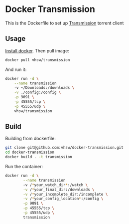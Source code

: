 # Docker Transmission

This is the Dockerfile to set up [Transmission](https://www.transmissionbt.com/) torrent client

## Usage

[Install docker](https://docs.docker.com/install/). Then pull image:

```bash
docker pull vhsw/transmission
```

And run it:

```bash
docker run -d \
    --name transmission
    -v ~/Downloads:/downloads \
    -v ./config:/config \
    -p 9091 \
    -p 45555/tcp \
    -p 45555/udp \
    vhsw/transmission
```

## Build

Building from dockerfile:

```bash
git clone git@github.com:vhsw/docker-transmission.git
cd docker-transmission
docker build . -t transmission
```

Run the container:

```bash
docker run -d \
        --name transmission
        -v /*your_watch_dir*:/watch \
        -v /*your_final_dir:/downloads \
        -v /*your_incomplete_dir:/incomplete \
        -v /*your_config_location*:/config \
        -p 9091 \
        -p 45555/tcp \
        -p 45555/udp \
        transmission
```
